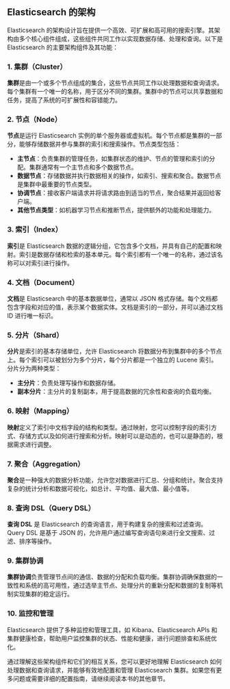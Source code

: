 ## Elasticsearch 的架构

Elasticsearch 的架构设计旨在提供一个高效、可扩展和高可用的搜索引擎。其架构由多个核心组件组成，这些组件共同工作以实现数据存储、处理和查询。以下是 Elasticsearch 的主要架构组件及其功能：

### 1. 集群（Cluster）

**集群**是由一个或多个节点组成的集合，这些节点共同工作以处理数据和查询请求。每个集群有一个唯一的名称，用于区分不同的集群。集群中的节点可以共享数据和任务，提高了系统的可扩展性和容错能力。

### 2. 节点（Node）

**节点**是运行 Elasticsearch 实例的单个服务器或虚拟机。每个节点都是集群的一部分，能够存储数据并参与集群的索引和搜索操作。节点类型包括：
- **主节点**：负责集群的管理任务，如集群状态的维护、节点的管理和索引的分配。集群通常有一个主节点和多个数据节点。
- **数据节点**：存储数据并执行数据相关的操作，如索引、搜索和聚合。数据节点是集群中最重要的节点类型。
- **协调节点**：接收客户端请求并将请求路由到适当的节点，聚合结果并返回给客户端。
- **其他节点类型**：如机器学习节点和推断节点，提供额外的功能和处理能力。

### 3. 索引（Index）

**索引**是 Elasticsearch 数据的逻辑分组，它包含多个文档，并具有自己的配置和映射。索引是数据存储和检索的基本单元。每个索引都有一个唯一的名称，通过该名称可以对索引进行操作。

### 4. 文档（Document）

**文档**是 Elasticsearch 中的基本数据单位，通常以 JSON 格式存储。每个文档都包含字段和对应的值，表示某个数据实体。文档是索引的一部分，并可以通过文档 ID 进行唯一标识。

### 5. 分片（Shard）

**分片**是索引的基本存储单位，允许 Elasticsearch 将数据分布到集群中的多个节点上。每个索引可以被划分为多个分片，每个分片都是一个独立的 Lucene 索引。分片分为两种类型：
- **主分片**：负责处理写操作和数据存储。
- **副本分片**：主分片的复制副本，用于提高数据的冗余性和查询的负载均衡。

### 6. 映射（Mapping）

**映射**定义了索引中文档字段的结构和类型。通过映射，您可以控制字段的索引方式、存储方式以及如何进行搜索和分析。映射可以是动态的，也可以是静态的，根据需求进行调整。

### 7. 聚合（Aggregation）

**聚合**是一种强大的数据分析功能，允许您对数据进行汇总、分组和统计。聚合支持复杂的统计分析和数据可视化，如总计、平均值、最大值、最小值等。

### 8. 查询 DSL（Query DSL）

**查询 DSL** 是 Elasticsearch 的查询语言，用于构建复杂的搜索和过滤查询。Query DSL 是基于 JSON 的，允许用户通过编写查询语句来进行全文搜索、过滤、排序等操作。

### 9. 集群协调

**集群协调**负责管理节点间的通信、数据的分配和负载均衡。集群协调确保数据的一致性和系统的高可用性，通过选举主节点、处理分片的重新分配和数据的复制等机制实现集群的稳定运行。

### 10. 监控和管理

Elasticsearch 提供了多种监控和管理工具，如 Kibana、Elasticsearch APIs 和集群健康检查，帮助用户监控集群的状态、性能和健康，进行问题排查和系统优化。

通过理解这些架构组件和它们的相互关系，您可以更好地理解 Elasticsearch 如何处理数据和查询请求，并能够有效地配置和管理 Elasticsearch 集群。如果您有更多问题或需要详细的配置指南，请继续阅读本书的其他章节。
